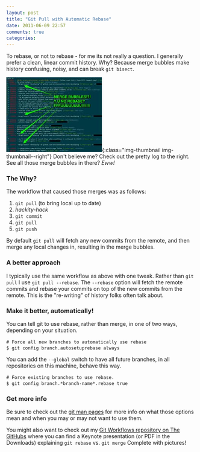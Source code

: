```yaml
---
layout: post
title: "Git Pull with Automatic Rebase"
date: 2011-06-09 22:57
comments: true
categories:
---
```


To rebase, or not to rebase - for me its not really a question. I
generally prefer a clean, linear commit history. Why? Because merge bubbles make
history confusing, noisy, and can break `git bisect`.

![Y U NO REBASE!?!](/assets/images/posts/y-u-no-rebase-preview.jpg){:class="img-thumbnail img-thumbnail--right"}
Don't believe me? Check out the pretty log to the right. See all
those merge bubbles in there? *Eww!*

<h3>The Why?</h3>

The workflow that caused those merges was as follows:

1. `git pull` (to bring local up to date)
2. *hackity-hack*
3. `git commit`
4. `git pull`
5. `git push`

By default `git pull` will fetch any new commits from the remote, and
then merge any local changes in, resulting in the merge bubbles.

<!-- more -->

<h3>A better approach</h3>

I typically use the same workflow as above with one tweak.
Rather than `git pull` I use `git pull --rebase`.
The `--rebase` option will fetch the remote commits and rebase your commits on top of the new commits from the remote.
This is the "re-writing" of history folks often talk about.

<h3>Make it better, automatically!</h3>

You can tell git to use rebase, rather than merge, in one of two ways, depending on
your situation.

```shell
# Force all new branches to automatically use rebase
$ git config branch.autosetuprebase always
```

You can add the `--global` switch to have all future branches, in all
repositories on this machine, behave this way.

```shell
# Force existing branches to use rebase.
$ git config branch.*branch-name*.rebase true
```

<h3>Get more info</h3>

Be sure to check out the <a title="git-config Manual Page" href=
"http://www.kernel.org/pub/software/scm/git/docs/git-config.html" rel="external">git
man pages</a> for more info on what those options mean and when you may or may not want
to use them.

You might also want to check out my <a title="Git Workflows" href=
"https://github.com/stevenharman/git-workflows" rel="external">Git Workflows repository
on The GitHubs</a> where you can find a Keynote presentation (or PDF in the Downloads)
explaining `git rebase` vs. `git merge` Complete with
pictures!
